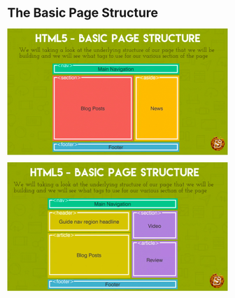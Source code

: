 # The Basic Page Structure

![](./imgs/html5_gen_structure.png)

![](./imgs/html5_det_structure.png)
